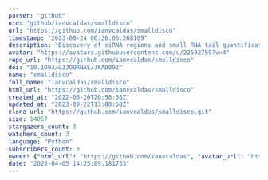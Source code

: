 ```yaml
---
parser: "github"
uid: "github/ianvcaldas/smalldisco"
url: "https://github.com/ianvcaldas/smalldisco"
timestamp: "2023-09-24 00:36:06.268109"
description: "Discovery of siRNA regions and small RNA tail quantification"
avatar: "https://avatars.githubusercontent.com/u/22592759?v=4"
repo_url: "https://github.com/ianvcaldas/smalldisco"
doi: "10.1093/G3JOURNAL/JKAD092"
name: "smalldisco"
full_name: "ianvcaldas/smalldisco"
html_url: "https://github.com/ianvcaldas/smalldisco"
created_at: "2022-06-20T20:58:36Z"
updated_at: "2023-09-22T13:00:58Z"
clone_url: "https://github.com/ianvcaldas/smalldisco.git"
size: 14057
stargazers_count: 3
watchers_count: 3
language: "Python"
subscribers_count: 3
owner: {"html_url": "https://github.com/ianvcaldas", "avatar_url": "https://avatars.githubusercontent.com/u/22592759?v=4", "login": "ianvcaldas", "type": "User"}
date: "2025-04-05 14:25:09.181733"
---
```

